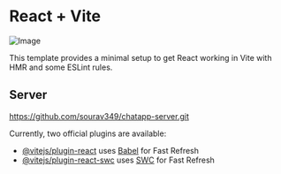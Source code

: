 # React + Vite
![Image](https://github.com/user-attachments/assets/bdb03a41-a17e-40bc-b402-d00fbb9c6dd3)

This template provides a minimal setup to get React working in Vite with HMR and some ESLint rules.

## Server

https://github.com/sourav349/chatapp-server.git

Currently, two official plugins are available:

- [@vitejs/plugin-react](https://github.com/vitejs/vite-plugin-react/blob/main/packages/plugin-react/README.md) uses [Babel](https://babeljs.io/) for Fast Refresh
- [@vitejs/plugin-react-swc](https://github.com/vitejs/vite-plugin-react-swc) uses [SWC](https://swc.rs/) for Fast Refresh
